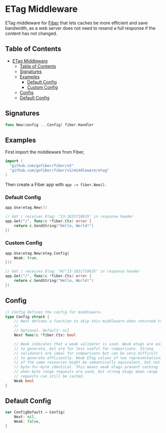 # ETag Middleware

ETag middleware for [Fiber](https://github.com/gofiber/fiber) that lets caches be more efficient and save bandwidth, as a web server does not need to resend a full response if the content has not changed.

## Table of Contents

- [ETag Middleware](#etag-middleware)
	- [Table of Contents](#table-of-contents)
	- [Signatures](#signatures)
	- [Examples](#examples)
		- [Default Config](#default-config)
		- [Custom Config](#custom-config)
	- [Config](#config)
	- [Default Config](#default-config-2)

## Signatures

```go
func New(config ...Config) fiber.Handler
```

## Examples

First import the middleware from Fiber,

```go
import (
  "github.com/gofiber/fiber/v2"
  "github.com/gofiber/fiber/v2/middleware/etag"
)
```

Then create a Fiber app with `app := fiber.New()`.

### Default Config

```go
app.Use(etag.New())

// Get / receives Etag: "13-1831710635" in response header
app.Get("/", func(c *fiber.Ctx) error {
	return c.SendString("Hello, World!")
})
```

### Custom Config

```go
app.Use(etag.New(etag.Config{
    Weak: true,
}))

// Get / receives Etag: "W/"13-1831710635" in response header
app.Get("/", func(c *fiber.Ctx) error {
	return c.SendString("Hello, World!")
})
```

## Config

```go
// Config defines the config for middleware.
type Config struct {
	// Next defines a function to skip this middleware when returned true.
	//
	// Optional. Default: nil
	Next func(c *fiber.Ctx) bool

	// Weak indicates that a weak validator is used. Weak etags are easy
	// to generate, but are far less useful for comparisons. Strong
	// validators are ideal for comparisons but can be very difficult
	// to generate efficiently. Weak ETag values of two representations
	// of the same resources might be semantically equivalent, but not
	// byte-for-byte identical. This means weak etags prevent caching
	// when byte range requests are used, but strong etags mean range
	// requests can still be cached.
	Weak bool
}
```

## Default Config

```go
var ConfigDefault = Config{
	Next: nil,
	Weak: false,
}
```
